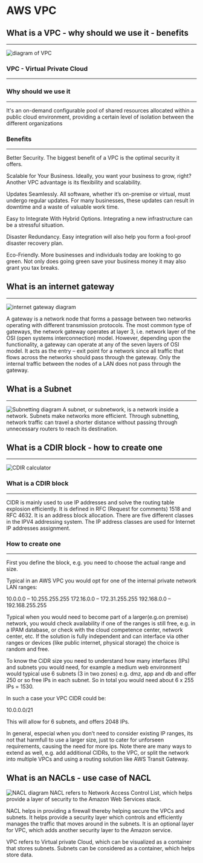 # AWS VPC

## What is a VPC - why should we use it - benefits
---
![diagram of VPC](./vpc-images/Virtual_Private_Cloud_(VPC).jpg)

### VPC - Virtual Private Cloud
---
### Why should we use it
 ---
 It's an on-demand configurable pool of shared resources allocated within a public cloud environment, providing a certain level of isolation between the different organizations

### Benefits
---
Better Security. The biggest benefit of a VPC is the optimal security it offers.

Scalable for Your Business. Ideally, you want your business to grow, right? Another VPC advantage is its flexibility and scalability.

Updates Seamlessly. All software, whether it’s on-premise or virtual, must undergo regular updates. For many businesses, these updates can result in downtime and a waste of valuable work time.

Easy to Integrate With Hybrid Options. Integrating a new infrastructure can be a stressful situation. 

Disaster Redundancy. Easy integration will also help you form a fool-proof disaster recovery plan. 

Eco-Friendly. More businesses and individuals today are looking to go green. Not only does going green save your business money it may also grant you tax breaks.

## What is an internet gateway
---
![internet gateway diagram](../vpc-images/internet_gateway.jpg)

A gateway is a network node that forms a passage between two networks operating with different transmission protocols. The most common type of gateways, the network gateway operates at layer 3, i.e. network layer of the OSI (open systems interconnection) model. However, depending upon the functionality, a gateway can operate at any of the seven layers of OSI model. It acts as the entry – exit point for a network since all traffic that flows across the networks should pass through the gateway. Only the internal traffic between the nodes of a LAN does not pass through the gateway.

## What is a Subnet
---
![Subnetting diagram](../vpc-images/subnetting.jpg)
A subnet, or subnetwork, is a network inside a network. Subnets make networks more efficient. Through subnetting, network traffic can travel a shorter distance without passing through unnecessary routers to reach its destination.


## What is a CDIR block - how to create one
---
![CDIR calculator](../vpc-images/aws-subnets-cidr-blocks-simply-calculate.jpg)

### What is a CDIR block
---
CIDR is mainly used to use IP addresses and solve the routing table explosion efficiently. It is defined in RFC (Request for comments) 1518 and RFC 4632. It is an address block allocation. There are five different classes in the IPV4 addressing system. The IP address classes are used for Internet IP addresses assignment.

### How to create one
---
First you define the block, e.g. you need to choose the actual range and size.

Typical in an AWS VPC you would opt for one of the internal private network LAN ranges:

10.0.0.0 – 10.255.255.255
172.16.0.0 – 172.31.255.255
192.168.0.0 – 192.168.255.255

Typical when you would need to become part of a larger(e.g.on premise) network, you would check availability if one of the ranges is still free, e.g. in a IPAM database, or check with the cloud competence center, network center, etc. If the solution is fully independent and can interface via other ranges or devices (like public internet, physical storage) the choice is random and free.

To know the CiDR size you need to understand how many interfaces (IPs) and subnets you would need, for example a medium web environment would typical use 6 subnets (3 in two zones) e.g. dmz, app and db and offer 250 or so free IPs in each subnet. So in total you would need about 6 x 255 IPs = 1530.

In such a case your VPC CIDR could be:

10.0.0.0/21

This will allow for 6 subnets, and offers 2048 IPs.

In general, especial when you don’t need to consider existing IP ranges, its not that harmfull to use a larger size, just to cater for unforseen requirements, causing the need for more ips. Note there are many ways to extend as well, e.g. add additional CIDRs, to the VPC, or split the network into multiple VPCs and using a routing solution like AWS Transit Gateway.

## What is an NACLs - use case of NACL
![NACL diagram](../images/NACLs_Use_case.jpg)
NACL refers to Network Access Control List, which helps provide a layer of security to the Amazon Web Services stack.  

NACL helps in providing a firewall thereby helping secure the VPCs and subnets. It helps provide a security layer which controls and efficiently manages the traffic that moves around in the subnets. It is an optional layer for VPC, which adds another security layer to the Amazon service. 

VPC refers to Virtual private Cloud, which can be visualized as a container that stores subnets. Subnets can be considered as a container, which helps store data.
